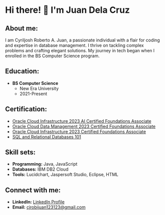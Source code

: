 # Hi there! 👋 I'm Juan Dela Cruz

## About me:

I am Cyriljosh Roberto A. Juan, a passionate individual with a flair for coding and expertise in database management. I thrive on tackling complex problems and crafting elegant solutions. My journey in tech began when I enrolled in the BS Computer Science program.

## Education:

- **BS Computer Science**
  - New Era University
  - 2021-Present

## Certification:

- [Oracle Cloud Infrastructure 2023 AI Certified Foundations Associate](https://catalog-education.oracle.com/pls/certview/sharebadge?id=1DADAF9FA81A4639C5AED307DD1A103792D136D80D36D0200ED951065EC4FFBB)
- [Oracle Cloud Data Management 2023 Certified Foundations Associate](https://catalog-education.oracle.com/pls/certview/sharebadge?id=E9430B2DF74E4A5E8B0A8BB7B92FF731B6A3DAAA3DE845A83E0BC6FE4AC51C02)
- [Oracle Cloud Infrastructure 2023 Certified Foundations Associate](https://catalog-education.oracle.com/pls/certview/sharebadge?id=59418EC011C7244894365F13816BA963415C5EBCBABA794D31FF1558BA514E42&fbclid=IwAR0zF3rvPqXwe0niZ5EpIVpKfNsy5ZIj0cuh8vwWiJkMrfxLJwUajNFJ_IQ)
- [SQL and Relational Databases 101](https://courses.cognitiveclass.ai/certificates/9a5276a9d9634642ba5d55039cf11009)

## Skill sets:

- **Programming:** Java, JavaScript
- **Databases:** IBM DB2 Cloud
- **Tools:** Lucidchart, Jaspersoft Studio, Eclipse, HTML

## Connect with me:

- **LinkedIn:** [LinkedIn Profile](LinkedIn_Profile_Link)
- **Email:** cjrobijuan123123@gmail.com
